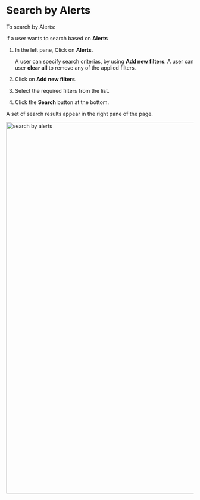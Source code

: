 # Search by Alerts

To search by Alerts:

if a user wants to search based on **Alerts**

1. In the left pane, Click on **Alerts**.  

    A user can specify search criterias, by using **Add new filters**. A user can user **clear all** to remove any of the applied filters. 

1. Click on **Add new filters**. 
1. Select the required filters from the list.
1. Click the **Search** button at the bottom. 

A set of search results appear in the right pane of the page. 

<img src="../images/search-by-alerts.png" alt="search by alerts" width="1000" height="1000"/>